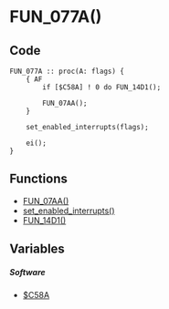 # FUN_077A()

## Code
```
FUN_077A :: proc(A: flags) {
	{ AF
		if [$C58A] ! 0 do FUN_14D1();
		
		FUN_07AA();
	}
	
	set_enabled_interrupts(flags);
	
	ei();
}
```
## Functions
- [FUN_07AA()](bank0/FUN_07AA.md)
- [set_enabled_interrupts()](bank0/set_enabled_interrupts.md)
- [FUN_14D1()](bank0/FUN_14D1.md)
## Variables
##### Software
- [$C58A](variables/software/C58A.md)